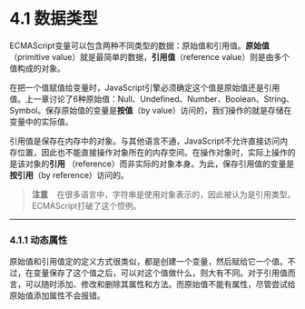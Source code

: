 # 4.1 数据类型

ECMAScript变量可以包含两种不同类型的数据：原始值和引用值。**原始值**（primitive value）就是最简单的数据，**引用值**（reference value）则是由多个值构成的对象。

在把一个值赋值给变量时，JavaScript引擎必须确定这个值是原始值还是引用值。上一章讨论了6种原始值：Null、Undefined、Number、Boolean、String、Symbol。保存原始值的变量是**按值**（by
value）访问的，我们操作的就是存储在变量中的实际值。

引用值是保存在内存中的对象。与其他语言不通，JavaScript不允许直接访问内存位置，因此也不能直接操作对象所在的内存空间。在操作对象时，实际上操作的是该对象的**引用**
（reference）而非实际的对象本身。为此，保存引用值的变量是**按引用**（by reference）访问的。

> **注意**&nbsp;&nbsp;&nbsp;&nbsp;在很多语言中，字符串是使用对象表示的，因此被认为是引用类型。ECMAScript打破了这个惯例。

----

### 4.1.1 动态属性

原始值和引用值定的定义方式很类似，都是创建一个变量，然后赋给它一个值。不过，在变量保存了这个值之后，可以对这个值做什么，则大有不同。对于引用值而言，可以随时添加、修改和删除其属性和方法。而原始值不能有属性，尽管尝试给原始值添加属性不会报错。

